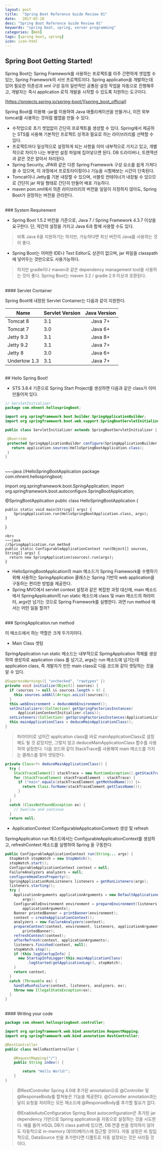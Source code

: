 ```yaml
---
layout: post
title:  "Spring Boot Reference Guide Review 01"
date:   2017-02-18
desc: "Spring Boot Reference Guide Review 01"
keywords: "spring boot, spring, server programming"
categories: [Web]
tags: [spring boot, spring]
icon: icon-html
---
```


## Spring Boot Getting Started!

 Spring Boot는 Spring Framework를 사용하는 프로젝트를 아주 간편하게 셋업할 수 있는, Spring Framework의 서브 프로젝트이다.
 Spring application을 개발하는데 있어 필요한 의존성과 xml 구성 등의 일반적인 공통된 설정 작업을 자동으로 진행해주고, 개발자는 즉시 application 로직 개발을 시작할 수 있도록 지원하는 도구이다.

 [https://projects.spring.io/spring-boot/][spring_boot_official]

 Spring Boot를 이용해 -jar를 이용하여 Java 애플리케이션을 만들거나, 이전 외부 tomcat를 사용하는 것처럼 웹앱을 만들 수 있다.

  * 수작업으로 초기 셋업없이 간단히 프로젝트를 생성할 수 있다. Spring에서 제공하는 STS를 사용해 기본적인 프로젝트 성격과 필요로 하는 라이브러리를 선택할 수 있다.
  * 프로젝트마다 일상적으로 설정하게 되는 사항을 이미 내부적으로 가지고 있고, 개별적으로 차이가 나는 부분만 설정 파일에 집어넣으면 된다. DB 드라이버나, 트랜잭션과 같은 것은 알아서 처리된다.
  * Spring Security, JPA와 같은 다른 Spring Framework 구성 요소를 쉽게 가져다 쓸 수 있으며, 이 과정에서 프로토타이핑이나 기능을 시험해보는 시간이 단축된다.
  * Tomcat이나 Jetty를 기본 내장할 수 있으며, 서블릿 컨테이너가 내장될 수 있으므로 간단히 jar 파일 형태로 간단히 만들어 배포 가능하다.
  * maven pom.xml에서 의존 라이브러리의 버전을 일일이 지정하지 않아도, Spring Boot가 권장하는 버전을 관리한다.

<br>
### System Requirement

 * Spring Boot 1.5.2 버전을 기준으로, Java 7 / Spring Framework 4.3.7 이상을 요구한다. 단, 약간의 설정을 가지고 Java 6과 함께 사용할 수도 있다.
 > 비록 Java 6을 지원하기는 하지만, 가능하다면 최신 버전의 Java를 사용하는 것이 좋다.

 * Spring Boot는 어떠한 IDE나 Text Editor도 상관이 없으며, jar 파일을 classpath에 넣어두는 것만으로도 사용가능하다.
 > 하지만 gradle이나 maven과 같은 dependency management tool을 사용하는 것이 좋다.
 Spring Boot는 maven 3.2 / gradle 2.9 이상과 호환된다.

<br>
#### Servlet Container

 Spring Boot에 내장된 Servlet Container는 다음과 같이 지원한다.

 | Name | Servlet Version | Java Version |
 | ---------- | :--------- | :----------: |
 | Tomcat 8 | 3.1 | Java 7+ |
 | Tomcat 7 | 3.0 | Java 6+ |
 | Jetty 9.3 | 3.1 | Java 8+ |
 | Jetty 9.2 | 3.1 | Java 7+ |
 | Jetty 8 | 3.0 | Java 6+ |
 | Undertow 1.3 | 3.1 | Java 7+ |

<br>
## Hello Spring Boot!

 * STS 3.8.4 기준으로 Spring Start Project를 생성하면 다음과 같은 class가 이미 만들어져 있다.

~~~java
// ServletInitializer
package com.nhnent.hellospringboot;

import org.springframework.boot.builder.SpringApplicationBuilder;
import org.springframework.boot.web.support.SpringBootServletInitializer;

public class ServletInitializer extends SpringBootServletInitializer {

 @Override
 protected SpringApplicationBuilder configure(SpringApplicationBuilder application) {
   return application.sources(HelloSpringBootApplication.class);
 }
}
~~~

<br>
~~~java
//HelloSpringBootApplication
package com.nhnent.hellospringboot;

import org.springframework.boot.SpringApplication;
import org.springframework.boot.autoconfigure.SpringBootApplication;

@SpringBootApplication
public class HelloSpringBootApplication {

	public static void main(String[] args) {
		SpringApplication.run(HelloSpringBootApplication.class, args);
	}
}
~~~
<br>
~~~java
//SpringApplication.run method
public static ConfigurableApplicationContext run(Object[] sources, String[] args) {
  return new SpringApplication(sources).run(args);
}
~~~

 * HelloSpringBootApplication의 main 메소드가 Spring Framework를 수행하기 위해 사용하는 SpringApplication 클래스는 Spring 기반의 web application을 구동하는 편리한 방법을 제공한다.
 * Spring MVC에서 servlet context 설정과 같은 복잡한 과정 대신에, main 메소드에서 SpringApplication의 run static 메소드에 class 및 main 메소드의 파라미터, args만 넘기는 것으로 Spring Framework를 실행한다. 과연 run method 에서는 어떤 일을 할까?

<br>
### SpringApplication.run method

 이 메소드에서 하는 역할은 크게 두가지이다.

 * Main Class 셋팅

 SpringApplication run static 메소드는 내부적으로 SpringApplication 객체를 생성하여 생성자로 application class 를 넘기고, args는 run 메소드에 넘기는데 application class, 즉 개발자가 만든 main class로 다음 코드와 같이 셋팅하는 것을 알 수 있다.

~~~java
@SuppressWarnings({ "unchecked", "rawtypes" })
private void initialize(Object[] sources) {
  if (sources != null && sources.length > 0) {
    this.sources.addAll(Arrays.asList(sources));
  }
  this.webEnvironment = deduceWebEnvironment();
  setInitializers((Collection) getSpringFactoriesInstances(
      ApplicationContextInitializer.class));
  setListeners((Collection) getSpringFactoriesInstances(ApplicationListener.class));
  this.mainApplicationClass = deduceMainApplicationClass();
}
~~~

 > 파라미터로 넘어간 application class를 바로 mainApplicationClass로 설정해도 될 것 같았지만, 그렇지 않고 deduceMainApplicationClass 함수를 사용하여 설정한다. 다음 코드와 같이 StackTrace를 사용해여 main 메소드를 가지는 클래스를 찾아 셋팅한다.

~~~java
private Class<?> deduceMainApplicationClass() {
  try {
    StackTraceElement[] stackTrace = new RuntimeException().getStackTrace();
    for (StackTraceElement stackTraceElement : stackTrace) {
      if ("main".equals(stackTraceElement.getMethodName())) {ㄴ
        return Class.forName(stackTraceElement.getClassName());
      }
    }
  }
  catch (ClassNotFoundException ex) {
    // Swallow and continue
  }
  return null;
~~~
 * ApplicationContext (ConfigurableApplicationContext) 생성 및 refresh

  SpringApplication run 메소드에서는 ConfigurableApplicationContext를 생성하고, refreshContext 메소드를 실행하여
  Spring 을 구동한다.

 ~~~java
 public ConfigurableApplicationContext run(String... args) {
   StopWatch stopWatch = new StopWatch();
   stopWatch.start();
   ConfigurableApplicationContext context = null;
   FailureAnalyzers analyzers = null;
   configureHeadlessProperty();
   SpringApplicationRunListeners listeners = getRunListeners(args);
   listeners.starting();
   try {
     ApplicationArguments applicationArguments = new DefaultApplicationArguments(
         args);
     ConfigurableEnvironment environment = prepareEnvironment(listeners,
         applicationArguments);
     Banner printedBanner = printBanner(environment);
     context = createApplicationContext();
     analyzers = new FailureAnalyzers(context);
     prepareContext(context, environment, listeners, applicationArguments,
         printedBanner);
     refreshContext(context);
     afterRefresh(context, applicationArguments);
     listeners.finished(context, null);
     stopWatch.stop();
     if (this.logStartupInfo) {
       new StartupInfoLogger(this.mainApplicationClass)
           .logStarted(getApplicationLog(), stopWatch);
     }
     return context;
   }
   catch (Throwable ex) {
     handleRunFailure(context, listeners, analyzers, ex);
     throw new IllegalStateException(ex);
   }
 }
 ~~~

<br>
#### Writing your code

~~~java
package com.nhnent.hellospringboot.controller;

import org.springframework.web.bind.annotation.RequestMapping;
import org.springframework.web.bind.annotation.RestController;

@RestController
public class HelloRestController {

    @RequestMapping("/")
    public String index() {

        return "Hello World!";
    }
}
~~~

 > @RestController
  Spring 4.0에 추가된 annotation으로 @Controller 및 @ResponseBody를 합쳐놓은 기능을 제공한다.
  @Conroller annotation과는 달리 요청을 처리하는 모든 메소드에 @ResponseBody를 추가할 필요가 없다.

 > @EnableAutoConfiguration
  Spring Boot autoconfiguration은 추가된 jar dependency 기반으로 Spring application을 자동으로 설정하는 것을 시도한다. 예를 들어 HSQL DB가 class path에 있으면, DB 연결 빈을 정의하지 않아도 자동적으로 in-memory 데이터베이스에 접근할 것이다.
  자동 설정은 비 침입적으로, DataSource 빈을 추가한다면 디폴트로 자동 설정되는 것은 사라질 것이다.

[spring_boot_official]: https://projects.spring.io/spring-boot/
